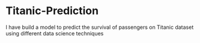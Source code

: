 # Titanic-Prediction
I have build a model to predict the survival of passengers on Titanic dataset using different data science techniques

